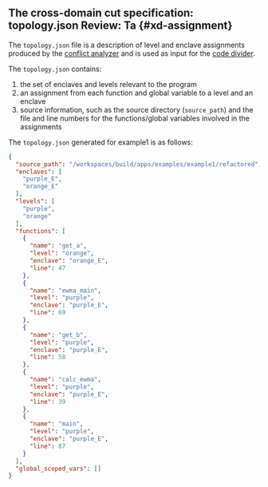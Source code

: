 ## The cross-domain cut specification: topology.json **Review: Ta** {#xd-assignment}

The `topology.json` file is a description of level and enclave assignments
produced by the [conflict analyzer](#conflict-analyzer) and is used as input 
for the [code divider](#divider).

The `topology.json` contains:

1. the set of enclaves and levels relevant to the program 
2. an assignment from each function and global variable to a level and an enclave 
3. source information, such as the source directory (`source_path`) and the file
and line numbers for the functions/global variables involved in the assignments

The `topology.json` generated for example1 is as follows:

```json
{
  "source_path": "/workspaces/build/apps/examples/example1/refactored",
  "enclaves": [
    "purple_E",
    "orange_E"
  ],
  "levels": [
    "purple",
    "orange"
  ],
  "functions": [
    {
      "name": "get_a",
      "level": "orange",
      "enclave": "orange_E",
      "line": 47
    },
    {
      "name": "ewma_main",
      "level": "purple",
      "enclave": "purple_E",
      "line": 69
    },
    {
      "name": "get_b",
      "level": "purple",
      "enclave": "purple_E",
      "line": 58
    },
    {
      "name": "calc_ewma",
      "level": "purple",
      "enclave": "purple_E",
      "line": 39
    },
    {
      "name": "main",
      "level": "purple",
      "enclave": "purple_E",
      "line": 87
    }
  ],
  "global_scoped_vars": []
}
```
